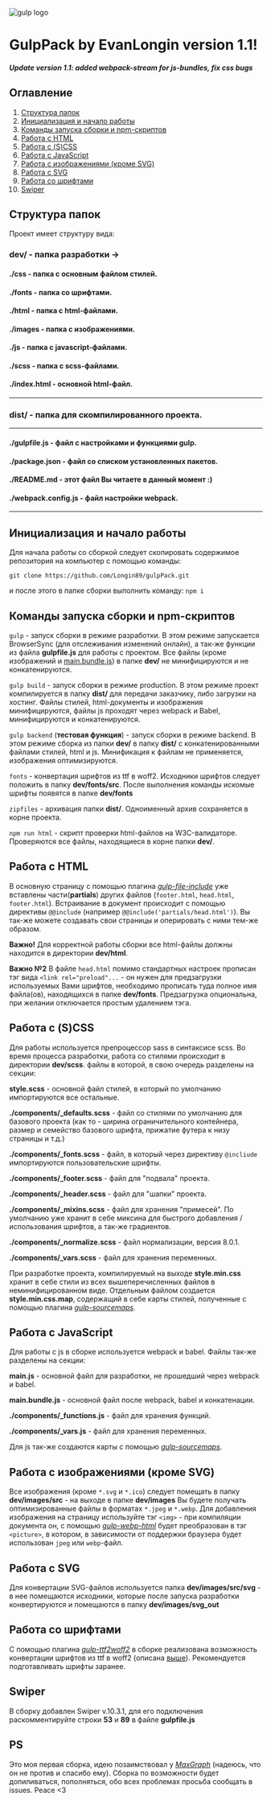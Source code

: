 ![gulp logo](gulp.png)
# GulpPack by EvanLongin version 1.1!
##### Update version 1.1: added webpack-stream for js-bundles, fix css bugs

## Оглавление
1. [Структура папок](#структура-папок)
2. [Инициализация и начало работы](#инициализация-и-начало-работы)
3. [Команды запуска сборки и npm-скриптов](#команды-запуска-сборки-и-npm-скриптов)
4. [Работа с HTML](#работа-с-html)
5. [Работа с (S)CSS](#работа-с-scss)
6. [Работа с JavaScript](#работа-с-javascript)
6. [Работа с изображениями (кроме SVG)](#работа-с-изображениями-кроме-svg)
7. [Работа с SVG](#работа-с-svg)
8. [Работа со шрифтами](#работа-со-шрифтами)
9. [Swiper](#swiper)

## Структура папок
Проект имеет структуру вида:

### dev/ - папка разработки &#8594;
#### ./css - папка с основным файлом стилей.
#### ./fonts - папка со шрифтами.
#### ./html - папка с html-файлами.
#### ./images - папка с изображениями.
#### ./js - папка с javascript-файлами.
#### ./scss - папка с scss-файлами.
#### ./index.html - основной html-файл.
***
### dist/ - папка для скомпилированного проекта.
***
#### ./gulpfile.js - файл с настройками и функциями gulp.
#### ./package.json - файл со списком установленных пакетов.
#### ./README.md - этот файл Вы читаете в данный момент :)
#### ./webpack.config.js - файл настройки webpack.
***
## Инициализация и начало работы
Для начала работы со сборкой следует скопировать содержимое репозитория на компьютер с помощью команды:

```git clone https://github.com/Longin89/gulpPack.git```

и после этого в папке сборки выполнить команду:
```npm i```

## Команды запуска сборки и npm-скриптов
```gulp``` - запуск сборки в режиме разработки. В этом режиме запускается BrowserSync (для отслеживания изменений онлайн), а так-же функции из файла **gulpfile.js** для работы с проектом. Все файлы (кроме изображений и [main.bundle.js](#работа-с-javascript)) в папке **dev/** не минифицируются и не конкатенируются.

```gulp build``` - запуск сборки в режиме production. В этом режиме проект компилируется в папку **dist/** для передачи заказчику, либо загрузки на хостинг. Файлы стилей, html-документы и изображения минифицируются, файлы js проходят через webpack и Babel, минифицируются и конкатенируются.

```gulp backend``` (**тестовая функция**) - запуск сборки в режиме backend. В этом режиме сборка из папки **dev/** в папку **dist/** с конкатенированными файлами стилей, html и js. Минификация к файлам не применяется, изображения оптимизируются.

```fonts``` - конвертация шрифтов из ttf в woff2. Исходники шрифтов следует положить в папку **dev/fonts/src**. После выполнения команды искомые шрифты появятся в папке **dev/fonts**

```zipfiles``` - архивация папки **dist/**. Одноименный архив сохраняется в корне проекта.

```npm run html``` - скрипт проверки html-файлов на W3C-валидаторе. Проверяются все файлы, находящиеся в корне папки **dev/**.

## Работа с HTML
В основную страницу с помощью плагина *[gulp-file-include](https://www.npmjs.com/package/gulp-file-include)*  уже вставлены части(**partials**) других файлов (```footer.html```, ```head.html```, ```footer.html```). Встраивание в документ происходит с помощью директивы ```@@include``` (например ```@@include('partials/head.html')```). Вы так-же можете создавать свои страницы и оперировать с ними тем-же образом.

**Важно!** Для корректной работы сборки все html-файлы должны находится в директории **dev/html**.

**Важно №2** В файле ```head.html``` помимо стандартных настроек прописан тэг вида ```<link rel="preload"...``` - он нужен для предзагрузки используемых Вами шрифтов, необходимо прописать туда полное имя файла(ов), находящихся в папке **dev/fonts**. Предзагрузка опциональна, при желании отключается простым удалением тэга.

## Работа с (S)CSS
Для работы используется препроцессор sass в синтаксисе scss. Во время процесса разработки, работа со стилями происходит в директории **dev/scss**. файлы в которой, в свою очередь разделены на секции:

**style.scss** - основной файл стилей, в который по умолчанию импортируются все остальные.

**./components/_defaults.scss** - файл со стилями по умолчанию для базового проекта (как то - ширина ограничительного контейнера, размер и семейство базового шрифта, прижатие футера к низу страницы и т.д.)

**./components/_fonts.scss** - файл, в который через директиву ```@incliude``` импортируются пользовательские шрифты.

**./components/_footer.scss** - файл для "подвала" проекта.

**./components/_header.scss** - файл для "шапки" проекта.

**./components/_mixins.scss** - файл для хранения "примесей". По умолчанию уже хранит в себе миксина для быстрого добавления / использования шрифтов, а так-же градиентов.

**./components/_normalize.scss** - файл нормализации, версия 8.0.1.

**./components/_vars.scss** - файл для хранения переменных.

При разработке проекта, компилируемый на выходе **style.min.css** хранит в себе стили из всех вышеперечисленных файлов в неминифицированном виде. Отдельным файлом создается **style.min.css.map**, содержащий в себе карты стилей, полученные с помощью плагина *[gulp-sourcemaps](https://www.npmjs.com/package/gulp-sourcemaps)*.

## Работа с JavaScript
Для работы с js в сборке используется webpack и babel. Файлы так-же разделены на секции:

**main.js** - основной файл для разработки, не прошедший через webpack и babel.

**main.bundle.js** - основной файл после webpack, babel и конкатенации.

**./components/_functions.js** - файл для хранения функций.

**./components/_vars.js** - файл для хранения переменных.

Для js так-же создаются карты с помощью *[gulp-sourcemaps](https://www.npmjs.com/package/gulp-sourcemaps)*.

## Работа с изображениями (кроме SVG)
Все изображения (кроме ```*.svg``` и ```*.ico```) следует помещать в папку **dev/images/src** - на выходе в папке **dev/images** Вы будете получать оптимизированные файлы в форматах ```*.jpeg``` и ```*.webp```.
Для добавления изображения на страницу используйте тэг ```<img>``` - при компиляции документа он, с помощью *[gulp-webp-html](https://www.npmjs.com/package/gulp-webp-html)* будет преобразован в тэг ```<picture>```, в котором, в зависимости от поддержки браузера будет использован ```jpeg``` или ```webp```-файл.

## Работа с SVG
Для конвертации SVG-файлов используется папка **dev/images/src/svg** - в нее помещаются исходники, которые после запуска разработки конвертируются и помещаются в папку **dev/images/svg_out**

## Работа со шрифтами
С помощью плагина *[gulp-ttf2woff2](https://www.npmjs.com/package/gulp-ttf2woff2)* в сборке реализована возможность конвертации шрифтов из ttf в woff2 (описана [выше](#команды-запуска-сборки-и-npm-скриптов)). Рекомендуется подготавливать шрифты заранее.

## Swiper
В сборку добавлен Swiper v.10.3.1, для его подключения раскомментируйте  строки **53** и **89** в файле **gulpfile.js**

## PS
Это моя первая сборка, идею позаимствовал у *[MaxGraph](https://github.com/maxdenaro)* (надеюсь, что он не против и спасибо ему).
Сборка по возможности будет допиливаться, пополняться, обо всех проблемах просьба сообщать в issues.
Peace <3
